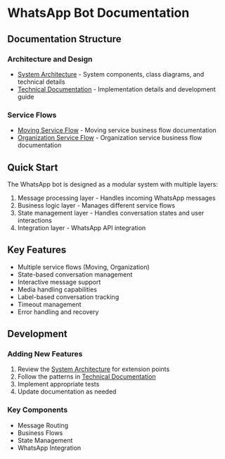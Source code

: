 # WhatsApp Bot Documentation

## Documentation Structure

### Architecture and Design
- [System Architecture](system_architecture.md) - System components, class diagrams, and technical details
- [Technical Documentation](technical_documentation.md) - Implementation details and development guide

### Service Flows
- [Moving Service Flow](moving_service_flow.md) - Moving service business flow documentation
- [Organization Service Flow](organization_service_flow.md) - Organization service business flow documentation

## Quick Start

The WhatsApp bot is designed as a modular system with multiple layers:
1. Message processing layer - Handles incoming WhatsApp messages
2. Business logic layer - Manages different service flows
3. State management layer - Handles conversation states and user interactions
4. Integration layer - WhatsApp API integration

## Key Features
- Multiple service flows (Moving, Organization)
- State-based conversation management
- Interactive message support
- Media handling capabilities
- Label-based conversation tracking
- Timeout management
- Error handling and recovery

## Development

### Adding New Features
1. Review the [System Architecture](system_architecture.md) for extension points
2. Follow the patterns in [Technical Documentation](technical_documentation.md)
3. Implement appropriate tests
4. Update documentation as needed

### Key Components
- Message Routing
- Business Flows
- State Management
- WhatsApp Integration